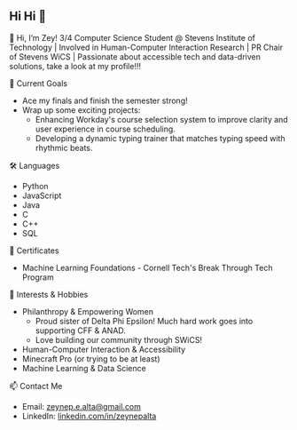 ## Hi Hi 👋

👋 Hi, I’m Zey! 
3/4 Computer Science Student @ Stevens Institute of Technology |
Involved in Human-Computer Interaction Research |
PR Chair of Stevens WiCS |
Passionate about accessible tech and data-driven solutions, take a look at my profile!!!

🎯 Current Goals  
- Ace my finals and finish the semester strong!  
- Wrap up some exciting projects:  
  - Enhancing Workday's course selection system to improve clarity and user experience in course scheduling.  
  - Developing a dynamic typing trainer that matches typing speed with rhythmic beats.  

🛠️ Languages  
- Python
- JavaScript
- Java
- C
- C++
- SQL  

📜 Certificates  
- Machine Learning Foundations - Cornell Tech's Break Through Tech Program

🌱 Interests & Hobbies
- Philanthropy & Empowering Women
    - Proud sister of Delta Phi Epsilon! Much hard work goes into supporting CFF & ANAD.
    - Love building our community through SWiCS!
- Human-Computer Interaction & Accessibility
- Minecraft Pro (or trying to be at least)
- Machine Learning & Data Science  

📫 Contact Me  
- Email: zeynep.e.alta@gmail.com  
- LinkedIn: [linkedin.com/in/zeynepalta](https://linkedin.com/in/zeynepalta)  

<!--
**z3yn3p-alta/z3yn3p-alta** is a ✨ _special_ ✨ repository because its `README.md` (this file) appears on your GitHub profile.

Here are some ideas to get you started:

- 🔭 I’m currently working on ...
- 🌱 I’m currently learning ...
- 👯 I’m looking to collaborate on ...
- 🤔 I’m looking for help with ...
- 💬 Ask me about ...
- 📫 How to reach me: ...
- 😄 Pronouns: ...
- ⚡ Fun fact: ...
-->
